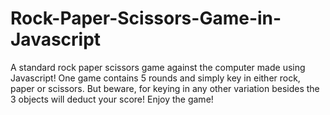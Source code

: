 # Rock-Paper-Scissors-Game-in-Javascript
A standard rock paper scissors game against the computer made using Javascript!
One game contains 5 rounds and simply key in either rock, paper or scissors.
But beware, for keying in any other variation besides the 3 objects will deduct your score!
Enjoy the game!
